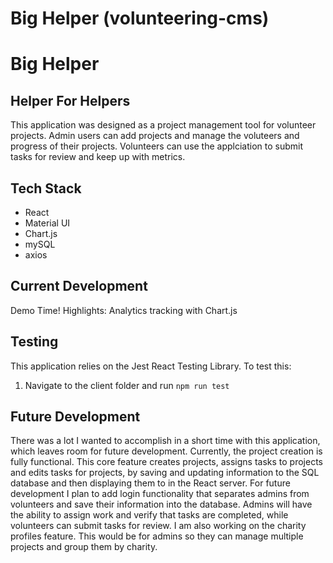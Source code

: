 # Big Helper (volunteering-cms)
# Big Helper
## Helper For Helpers
This application was designed as a project management tool for volunteer projects. Admin users can add projects and manage the voluteers and progress of their projects. Volunteers can use the applciation to submit tasks for review and keep up with metrics. 
## Tech Stack
* React
* Material UI
* Chart.js
* mySQL
* axios
## Current Development
Demo Time!
Highlights: Analytics tracking with Chart.js
## Testing
This application relies on the Jest React Testing Library. To test this: 
1. Navigate to the client folder and run `npm run test` 
## Future Development
There was a lot I wanted to accomplish in a short time with this application, which leaves room for future development. 
Currently, the project creation is fully functional. This core feature creates projects, assigns tasks to projects and edits tasks for projects, by saving and updating information to the SQL database and then displaying them to in the React server. 
For future development I plan to add login functionality that separates admins from volunteers and save their information into the database. Admins will have the ability to assign work and verify that tasks are completed, while volunteers can submit tasks for review. 
I am also working on the charity profiles feature. This would be for admins so they can manage multiple projects and group them by charity.
